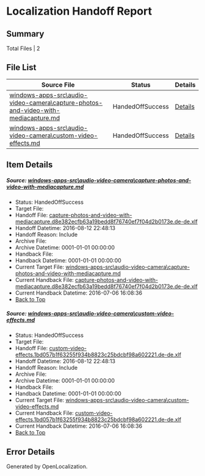 # <a name='report-top'></a> Localization Handoff Report

## Summary
 Total Files | 2

## File List
 Source File | Status | Details 
 ----------- | ------ | ------- 
 [windows-apps-src\audio-video-camera\capture-photos-and-video-with-mediacapture.md](https://github.com/Microsoft/windows-apps/blob/c97fb440d0f9432b84fc572869103b678dbc8447/windows-apps-src/audio-video-camera/capture-photos-and-video-with-mediacapture.md) | HandedOffSuccess | [Details](#f60152ea846ccd7031f804b45f66dd31e6b4b832162)
 [windows-apps-src\audio-video-camera\custom-video-effects.md](https://github.com/Microsoft/windows-apps/blob/2d10a9a3732612cff8da81ee1921eaed0e838099/windows-apps-src/audio-video-camera/custom-video-effects.md) | HandedOffSuccess | [Details](#57908ff3329968bba2eea3d8d51cb0277a2afba51620)

## Item Details
##### <a name='f60152ea846ccd7031f804b45f66dd31e6b4b832162'></a> Source: [windows-apps-src\audio-video-camera\capture-photos-and-video-with-mediacapture.md](https://github.com/Microsoft/windows-apps/blob/c97fb440d0f9432b84fc572869103b678dbc8447/windows-apps-src/audio-video-camera/capture-photos-and-video-with-mediacapture.md)
* Status: HandedOffSuccess
* Target File: 
* Handoff File: [capture-photos-and-video-with-mediacapture.d8e382ecfb63a19bedd8f76740ef7f04d2b0173e.de-de.xlf](https://github.com/Microsoft/WDG.handoff/blob/a89541f13f7c23c113396d612212cffe88ea7006/ol-handoff/Microsoft/windows-apps.de-de/master/capture-photos-and-video-with-mediacapture.d8e382ecfb63a19bedd8f76740ef7f04d2b0173e.de-de.xlf)
* Handoff Datetime: 2016-08-12 22:48:13
* Handoff Reason: Include
* Archive File: 
* Archive Datetime: 0001-01-01 00:00:00
* Handback File: 
* Handback Datetime: 0001-01-01 00:00:00
* Current Target File: [windows-apps-src\audio-video-camera\capture-photos-and-video-with-mediacapture.md](https://github.com/Microsoft/windows-apps.de-de/blob/7a3dc4d5efb7b5518f9623c0a3ebf46436d26e72/windows-apps-src/audio-video-camera/capture-photos-and-video-with-mediacapture.md)
* Current Handback File: [capture-photos-and-video-with-mediacapture.d8e382ecfb63a19bedd8f76740ef7f04d2b0173e.de-de.xlf](https://github.com/Microsoft/WDG.handback/blob/b6880abfd65d38457dda3929c963d918f070774a/ol-handback/Microsoft/windows-apps.de-de/master/capture-photos-and-video-with-mediacapture.d8e382ecfb63a19bedd8f76740ef7f04d2b0173e.de-de.xlf)
* Current Handback Datetime: 2016-07-06 16:08:36
* [Back to Top](#report-top)

##### <a name='57908ff3329968bba2eea3d8d51cb0277a2afba51620'></a> Source: [windows-apps-src\audio-video-camera\custom-video-effects.md](https://github.com/Microsoft/windows-apps/blob/2d10a9a3732612cff8da81ee1921eaed0e838099/windows-apps-src/audio-video-camera/custom-video-effects.md)
* Status: HandedOffSuccess
* Target File: 
* Handoff File: [custom-video-effects.1bd057b1f63255f934b8823c25bdcbf98a602221.de-de.xlf](https://github.com/Microsoft/WDG.handoff/blob/a89541f13f7c23c113396d612212cffe88ea7006/ol-handoff/Microsoft/windows-apps.de-de/master/custom-video-effects.1bd057b1f63255f934b8823c25bdcbf98a602221.de-de.xlf)
* Handoff Datetime: 2016-08-12 22:48:13
* Handoff Reason: Include
* Archive File: 
* Archive Datetime: 0001-01-01 00:00:00
* Handback File: 
* Handback Datetime: 0001-01-01 00:00:00
* Current Target File: [windows-apps-src\audio-video-camera\custom-video-effects.md](https://github.com/Microsoft/windows-apps.de-de/blob/7a3dc4d5efb7b5518f9623c0a3ebf46436d26e72/windows-apps-src/audio-video-camera/custom-video-effects.md)
* Current Handback File: [custom-video-effects.1bd057b1f63255f934b8823c25bdcbf98a602221.de-de.xlf](https://github.com/Microsoft/WDG.handback/blob/b6880abfd65d38457dda3929c963d918f070774a/ol-handback/Microsoft/windows-apps.de-de/master/custom-video-effects.1bd057b1f63255f934b8823c25bdcbf98a602221.de-de.xlf)
* Current Handback Datetime: 2016-07-06 16:08:36
* [Back to Top](#report-top)


## Error Details

Generated by OpenLocalization.
